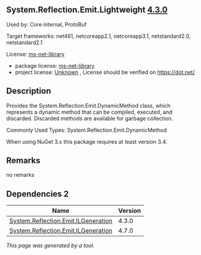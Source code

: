 System.Reflection.Emit.Lightweight [4.3.0](https://www.nuget.org/packages/System.Reflection.Emit.Lightweight/4.3.0)
--------------------

Used by: Core internal, ProtoBuf

Target frameworks: net461, netcoreapp2.1, netcoreapp3.1, netstandard2.0, netstandard2.1

License: [ms-net-library](../../../../licenses/ms-net-library) 

- package license: [ms-net-library](http://go.microsoft.com/fwlink/?LinkId=329770) 
- project license: [Unknown](https://dot.net/) , License should be verified on https://dot.net/

Description
-----------
Provides the System.Reflection.Emit.DynamicMethod class, which represents a dynamic method that can be compiled, executed, and discarded. Discarded methods are available for garbage collection.

Commonly Used Types:
System.Reflection.Emit.DynamicMethod
 
When using NuGet 3.x this package requires at least version 3.4.

Remarks
-----------
no remarks


Dependencies 2
-----------

|Name|Version|
|----------|:----|
|[System.Reflection.Emit.ILGeneration](../../../../packages/nuget.org/system.reflection.emit.ilgeneration/4.3.0)|4.3.0|
|[System.Reflection.Emit.ILGeneration](../../../../packages/nuget.org/system.reflection.emit.ilgeneration/4.7.0)|4.7.0|

*This page was generated by a tool.*